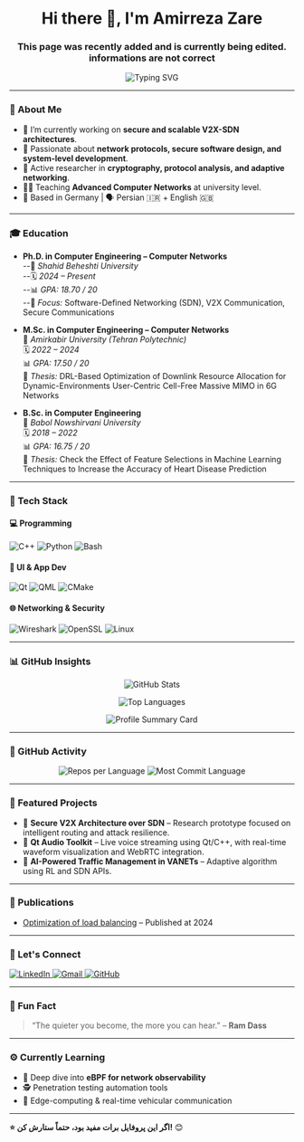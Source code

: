 <h1 align="center">Hi there 👋, I'm Amirreza Zare</h1>

<h3 align="center"> This page was recently added and is currently being edited. informations are not correct </h3>

<p align="center">
  <img src="https://readme-typing-svg.demolab.com?font=Fira+Code&size=22&pause=1000&center=true&width=440&lines=Ph.D.+Candidate+in+CE+at+SBU;Qt+Developer+%7C+C%2B%2B+%2B+QML+%2B+DSP" alt="Typing SVG" />
</p>

---

### 🔬 About Me

- 🔭 I’m currently working on **secure and scalable V2X-SDN architectures**.
- 🧠 Passionate about **network protocols, secure software design, and system-level development**.
- 🧪 Active researcher in **cryptography, protocol analysis, and adaptive networking**.
- 🧑‍🏫 Teaching **Advanced Computer Networks** at university level.
- 📍 Based in Germany | 🗣 Persian 🇮🇷 + English 🇬🇧

---

### 🎓 Education

- **Ph.D. in Computer Engineering – Computer Networks**  
  --📍 *Shahid Beheshti University*  
  --🗓️ *2024 – Present*  
  --📊 *GPA: 18.70 / 20*  
  --🔬 *Focus:* Software-Defined Networking (SDN), V2X Communication, Secure Communications



- **M.Sc. in Computer Engineering – Computer Networks**  
  📍 *Amirkabir University (Tehran Polytechnic)*  
  🗓️ *2022 – 2024*  
  📊 *GPA: 17.50 / 20*  
  📜 *Thesis:* DRL-Based Optimization of Downlink Resource Allocation for Dynamic-Environments User-Centric Cell-Free Massive MIMO in 6G Networks



- **B.Sc. in Computer Engineering**  
  📍 *Babol Nowshirvani University*  
  🗓️ *2018 – 2022*  
  📊 *GPA: 16.75 / 20*  
  📜 *Thesis:* Check the Effect of Feature Selections in Machine Learning Techniques to Increase the Accuracy of Heart Disease Prediction





---

### 🧰 Tech Stack

#### 💻 Programming
![C++](https://img.shields.io/badge/C++-00599C?style=for-the-badge&logo=cplusplus&logoColor=white)
![Python](https://img.shields.io/badge/Python-3670A0?style=for-the-badge&logo=python&logoColor=yellow)
![Bash](https://img.shields.io/badge/Bash-121011?style=for-the-badge&logo=gnu-bash&logoColor=white)

#### 📱 UI & App Dev
![Qt](https://img.shields.io/badge/Qt-41CD52?style=for-the-badge&logo=qt&logoColor=white)
![QML](https://img.shields.io/badge/QML-FFD700?style=for-the-badge&logo=qt&logoColor=black)
![CMake](https://img.shields.io/badge/CMake-064F8C?style=for-the-badge&logo=cmake&logoColor=white)

#### 🌐 Networking & Security
![Wireshark](https://img.shields.io/badge/Wireshark-1679A7?style=for-the-badge&logo=wireshark&logoColor=white)
![OpenSSL](https://img.shields.io/badge/OpenSSL-black?style=for-the-badge&logo=openssl&logoColor=white)
![Linux](https://img.shields.io/badge/Linux-FCC624?style=for-the-badge&logo=linux&logoColor=black)

---

### 📊 GitHub Insights

<p align="center">
  <img src="https://github-readme-stats.vercel.app/api?username=Amir-r-zare&show_icons=true&theme=dark&hide_title=false&hide_rank=false&count_private=true" alt="GitHub Stats" />
</p>

<p align="center">
  <img src="https://github-readme-stats.vercel.app/api/top-langs/?username=Amir-r-zare&layout=compact&langs_count=8&theme=dark" alt="Top Languages" />
</p>

<p align="center">
  <img src="https://github-profile-summary-cards.vercel.app/api/cards/profile-details?username=Amir-r-zare&theme=github_dark" alt="Profile Summary Card" />
</p>

---

### 🔧 GitHub Activity

<p align="center">
  <img src="https://github-profile-summary-cards.vercel.app/api/cards/repos-per-language?username=Amir-r-zare&theme=github_dark" alt="Repos per Language" />
  <img src="https://github-profile-summary-cards.vercel.app/api/cards/most-commit-language?username=Amir-r-zare&theme=github_dark" alt="Most Commit Language" />
</p>

---

### 📂 Featured Projects

- 🔐 **Secure V2X Architecture over SDN** – Research prototype focused on intelligent routing and attack resilience.
- 🧰 **Qt Audio Toolkit** – Live voice streaming using Qt/C++, with real-time waveform visualization and WebRTC integration.
- 🧠 **AI-Powered Traffic Management in VANETs** – Adaptive algorithm using RL and SDN APIs.

---
### 🧾 Publications

- [Optimization of load balancing](https://dmait.sci-flag.com/article_203335.html) – Published at 2024

---

### 🔗 Let's Connect

<p align="left">
  <a href="https://www.linkedin.com/in/amir-r-zare/" target="_blank">
    <img src="https://img.shields.io/badge/LinkedIn-blue?style=for-the-badge&logo=linkedin&logoColor=white" alt="LinkedIn"/>
  </a>
  <a href="mailto:amir.r.zare@gmail.com" target="_blank">
    <img src="https://img.shields.io/badge/Gmail-D14836?style=for-the-badge&logo=gmail&logoColor=white" alt="Gmail"/>
  </a>
  <a href="https://github.com/Amir-r-zare" target="_blank">
    <img src="https://img.shields.io/badge/GitHub-black?style=for-the-badge&logo=github&logoColor=white" alt="GitHub"/>
  </a>
</p>

---

### 📌 Fun Fact

> “The quieter you become, the more you can hear.” – **Ram Dass**

---

### ⚙️ Currently Learning

- 📘 Deep dive into **eBPF for network observability**
- 🕵️ Penetration testing automation tools
- 📡 Edge-computing & real-time vehicular communication

---

**⭐ اگر این پروفایل برات مفید بود، حتماً ستارش کن!** 😊
